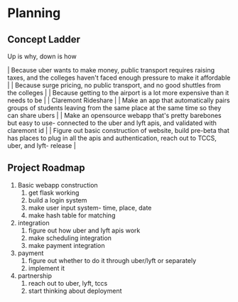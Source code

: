 # Planning

## Concept Ladder

Up is why, down is how

| Because uber wants to make money, public transport requires raising taxes, and the colleges haven't faced enough pressure to make it affordable |
| Because surge pricing, no public transport, and no good shuttles from the colleges |
| Because getting to the airport is a lot more expensive than it needs to be |
| Claremont Rideshare |
| Make an app that automatically pairs groups of students leaving from the same place at the same time so they can share ubers |
| Make an opensource webapp that's pretty barebones but easy to use- connected to the uber and lyft apis, and validated with claremont id |
| Figure out basic construction of website, build pre-beta that has places to plug in all the apis and authentication, reach out to TCCS, uber, and lyft- release |

## Project Roadmap

1. Basic webapp construction
    1. get flask working
    2. build a login system
    3. make user input system- time, place, date
    4. make hash table for matching
2. integration
    1. figure out how uber and lyft apis work
    2. make scheduling integration
    3. make payment integration
3. payment
    1. figure out whether to do it through uber/lyft or separately
    2. implement it
4. partnership
    1. reach out to uber, lyft, tccs
    2. start thinking about deployment
